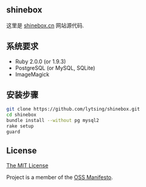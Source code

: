 ## shinebox

这里是 [shinebox.cn](http://shinebox.cn) 网站源代码.

## 系统要求

* Ruby 2.0.0 (or 1.9.3)
* PostgreSQL (or MySQL, SQLite)
* ImageMagick

## 安装步骤

```bash
git clone https://github.com/lytsing/shinebox.git
cd shinebox
bundle install --without pg mysql2
rake setup
guard
```
## License

[The MIT License](https://github.com/lytsing/shinebox/blob/master/LICENSE)

Project is a member of the [OSS Manifesto](http://ossmanifesto.org).

